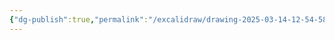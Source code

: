 ```yaml
---
{"dg-publish":true,"permalink":"/excalidraw/drawing-2025-03-14-12-54-58-excalidraw/","tags":["excalidraw"],"created":"2025-03-14T12:54:58.166+05:30","updated":"2025-03-14T13:04:03.082+05:30"}
---
```

<style> .container {font-family: sans-serif; text-align: center;} .button-wrapper button {z-index: 1;height: 40px; width: 100px; margin: 10px;padding: 5px;} .excalidraw .App-menu_top .buttonList { display: flex;} .excalidraw-wrapper { height: 800px; margin: 50px; position: relative;} :root[dir="ltr"] .excalidraw .layer-ui__wrapper .zen-mode-transition.App-menu_bottom--transition-left {transform: none;} </style><script src="https://cdn.jsdelivr.net/npm/react@17/umd/react.production.min.js"></script><script src="https://cdn.jsdelivr.net/npm/react-dom@17/umd/react-dom.production.min.js"></script><script type="text/javascript" src="https://cdn.jsdelivr.net/npm/@excalidraw/excalidraw@0/dist/excalidraw.production.min.js"></script><div id="Drawing_2025-03-14_1254.58.excalidraw.md"></div><script>(function(){const InitialData={"type":"excalidraw","version":2,"source":"https://github.com/zsviczian/obsidian-excalidraw-plugin/releases/tag/2.8.3","elements":[{"id":"mweSckaixw4siOIrUWX1j","type":"freedraw","x":-362.7806091308594,"y":157.21666344833363,"width":32.254791259765625,"height":74.85543823242188,"angle":0,"strokeColor":"#1e1e1e","backgroundColor":"transparent","fillStyle":"solid","strokeWidth":2,"strokeStyle":"solid","roughness":1,"opacity":100,"groupIds":[],"frameId":null,"index":"a0V","roundness":null,"seed":1178848175,"version":23,"versionNonce":275573441,"isDeleted":false,"boundElements":null,"updated":1741937269173,"link":null,"locked":false,"points":[[0,0],[8.520111083984375,1.82574462890625],[10.345855712890625,1.2171630859375],[13.388763427734375,-1.2171630859375],[17.040252685546875,-4.26007080078125],[21.300323486328125,-9.737289428710938],[26.1689453125,-16.431686401367188],[30.42901611328125,-24.343231201171875],[31.03759765625,-26.168975830078125],[32.254791259765625,-28.603286743164062],[31.64617919921875,-23.734634399414062],[29.21185302734375,-10.954452514648438],[26.77752685546875,7.3029632568359375],[25.560394287109375,23.734634399414062],[24.343231201171875,34.08052062988281],[24.343231201171875,42.60063171386719],[24.343231201171875,45.03495788574219],[24.343231201171875,46.25215148925781],[24.343231201171875,46.25215148925781]],"pressures":[],"simulatePressure":true,"lastCommittedPoint":[24.343231201171875,46.25215148925781]},{"id":"LVIiXmQiTsTm3BqRaq4Jy","type":"freedraw","x":-340.26312255859375,"y":160.25957116317738,"width":38.340576171875,"height":99.19865417480469,"angle":0,"strokeColor":"#1e1e1e","backgroundColor":"transparent","fillStyle":"solid","strokeWidth":2,"strokeStyle":"solid","roughness":1,"opacity":100,"groupIds":[],"frameId":null,"index":"a1V","roundness":null,"seed":538813793,"version":27,"versionNonce":691854799,"isDeleted":false,"boundElements":null,"updated":1741937269173,"link":null,"locked":false,"points":[[0,0],[7.302947998046875,-3.6514892578125],[15.214508056640625,-6.69439697265625],[23.734649658203125,-12.780197143554688],[31.64617919921875,-18.257431030273438],[34.080535888671875,-19.474594116210938],[35.90625,-21.300323486328125],[37.73199462890625,-24.343231201171875],[38.340576171875,-27.386138916015625],[38.340576171875,-29.211883544921875],[38.340576171875,-30.429046630859375],[37.73199462890625,-30.429046630859375],[33.471923828125,-23.734634399414062],[29.8204345703125,-12.171615600585938],[24.95184326171875,-3.04290771484375],[23.126068115234375,24.343215942382812],[23.126068115234375,39.55772399902344],[23.126068115234375,55.38084411621094],[23.734649658203125,64.50956726074219],[24.95184326171875,68.76960754394531],[24.95184326171875,68.76960754394531]],"pressures":[],"simulatePressure":true,"lastCommittedPoint":[24.95184326171875,68.76960754394531]},{"id":"8jRuV3xZVFcHaoIS3WXxr","type":"freedraw","x":-290.3595275878906,"y":183.3856240196227,"width":145.45083618164062,"height":102.24154663085938,"angle":0,"strokeColor":"#1e1e1e","backgroundColor":"transparent","fillStyle":"solid","strokeWidth":2,"strokeStyle":"solid","roughness":1,"opacity":100,"groupIds":[],"frameId":null,"index":"a2","roundness":null,"seed":1958948527,"version":115,"versionNonce":760215297,"isDeleted":false,"boundElements":null,"updated":1741937269172,"link":null,"locked":false,"points":[[0,0],[0,1.825775146484375],[0.60858154296875,1.825775146484375],[4.86865234375,0.60858154296875],[10.34588623046875,-3.04290771484375],[12.78021240234375,-4.260040283203125],[15.823089599609375,-6.0858154296875],[15.823089599609375,-7.911529541015625],[17.648895263671875,-10.954452514648438],[17.648895263671875,-12.171600341796875],[17.040252685546875,-13.997344970703125],[17.040252685546875,-14.605926513671875],[14.605987548828125,-15.823089599609375],[12.171630859375,-15.214508056640625],[10.34588623046875,-14.605926513671875],[8.520172119140625,-12.780181884765625],[7.302978515625,-9.128692626953125],[6.69439697265625,-5.47723388671875],[5.477264404296875,0],[5.477264404296875,6.0858154296875],[5.477264404296875,8.5201416015625],[5.477264404296875,10.34588623046875],[11.563079833984375,13.3887939453125],[17.648895263671875,13.3887939453125],[28.603302001953125,12.78021240234375],[34.689117431640625,11.56304931640625],[39.5577392578125,10.34588623046875],[45.035003662109375,6.0858154296875],[46.8607177734375,0],[50.51220703125,-12.171600341796875],[58.423736572265625,-31.037612915039062],[62.075225830078125,-47.46928405761719],[65.11813354492188,-67.55244445800781],[65.11813354492188,-73.02967834472656],[63.29241943359375,-77.8983154296875],[62.683807373046875,-77.8983154296875],[60.858062744140625,-76.68115234375],[59.640899658203125,-76.07257080078125],[59.032318115234375,-72.42109680175781],[56.5980224609375,-59.640899658203125],[54.163726806640625,-47.46928405761719],[54.163726806640625,-29.820449829101562],[54.163726806640625,-19.474563598632812],[54.163726806640625,-11.563034057617188],[56.5980224609375,-4.260040283203125],[58.423736572265625,0],[61.466644287109375,4.26007080078125],[62.075225830078125,4.868682861328125],[63.29241943359375,5.47723388671875],[64.50955200195312,5.47723388671875],[66.3353271484375,4.868682861328125],[71.81253051757812,-0.60858154296875],[80.3326416015625,-10.954452514648438],[83.98416137695312,-14.605926513671875],[85.80990600585938,-17.648834228515625],[86.41848754882812,-21.300323486328125],[87.63565063476562,-24.951797485351562],[87.63565063476562,-34.08050537109375],[88.85275268554688,-41.38348388671875],[88.85275268554688,-43.209228515625],[88.85275268554688,-44.42637634277344],[88.24423217773438,-46.25212097167969],[87.63565063476562,-46.860687255859375],[85.80990600585938,-46.860687255859375],[83.37557983398438,-46.860687255859375],[81.54983520507812,-45.64353942871094],[79.72406005859375,-40.77488708496094],[77.28976440429688,-35.90625],[74.24685668945312,-26.777542114257812],[71.81253051757812,-11.563034057617188],[70.59536743164062,0.60858154296875],[70.59536743164062,14.605926513671875],[71.20394897460938,19.474578857421875],[72.421142578125,21.908905029296875],[74.85543823242188,23.734649658203125],[76.07260131835938,24.343231201171875],[79.72406005859375,24.343231201171875],[83.98416137695312,23.1260986328125],[99.19863891601562,16.431671142578125],[108.93600463867188,10.34588623046875],[114.41317749023438,7.302978515625],[116.84750366210938,6.0858154296875],[118.67324829101562,3.6514892578125],[119.28182983398438,1.825775146484375],[121.10757446289062,-4.260040283203125],[124.15048217773438,-12.171600341796875],[124.15048217773438,-12.780181884765625],[123.54190063476562,-12.780181884765625],[120.49899291992188,-5.47723388671875],[119.28182983398438,3.04290771484375],[119.28182983398438,7.302978515625],[121.71615600585938,10.9544677734375],[124.75906372070312,15.214508056640625],[126.58480834960938,15.214508056640625],[131.45339965820312,15.823089599609375],[134.49630737304688,15.823089599609375],[137.53921508789062,15.823089599609375],[144.23361206054688,10.9544677734375],[145.45083618164062,7.91156005859375],[145.45083618164062,3.04290771484375],[144.84219360351562,0.60858154296875],[141.79928588867188,-6.0858154296875],[140.58212280273438,-7.911529541015625],[139.97354125976562,-8.520111083984375],[139.36502075195312,-8.520111083984375],[130.23629760742188,-10.954452514648438],[121.71615600585938,-10.954452514648438],[113.80459594726562,-10.954452514648438],[111.97891235351562,-10.954452514648438],[111.97891235351562,-10.954452514648438]],"pressures":[],"simulatePressure":true,"lastCommittedPoint":[111.97891235351562,-10.954452514648438]},{"id":"ZYCDUhgY2r6WlZchThS2T","type":"freedraw","x":-56.05596923828125,"y":126.17905053329457,"width":54.1636962890625,"height":90.67851257324219,"angle":0,"strokeColor":"#1e1e1e","backgroundColor":"transparent","fillStyle":"solid","strokeWidth":2,"strokeStyle":"solid","roughness":1,"opacity":100,"groupIds":[],"frameId":null,"index":"a3","roundness":null,"seed":1561561039,"version":67,"versionNonce":152024463,"isDeleted":false,"boundElements":null,"updated":1741937269172,"link":null,"locked":false,"points":[[0,0],[0,1.2171783447265625],[-2.434326171875,1.2171783447265625],[-3.6514892578125,1.2171783447265625],[-3.6514892578125,0.60858154296875],[-4.26007080078125,0.60858154296875],[-4.26007080078125,0],[-5.47723388671875,-1.8257293701171875],[-6.0858154296875,-3.6514892578125],[-6.0858154296875,-4.868621826171875],[-5.47723388671875,-8.520126342773438],[-3.04290771484375,-9.737289428710938],[-1.82574462890625,-10.345870971679688],[3.6514892578125,-11.563034057617188],[6.0858154296875,-11.563034057617188],[8.5201416015625,-11.563034057617188],[9.12872314453125,-9.737289428710938],[13.3887939453125,-3.04290771484375],[15.8231201171875,1.2171783447265625],[18.86602783203125,6.0858001708984375],[20.69171142578125,14.605926513671875],[20.69171142578125,21.908905029296875],[20.69171142578125,26.777542114257812],[21.90887451171875,29.211868286132812],[21.90887451171875,31.037612915039062],[22.5174560546875,32.86335754394531],[24.9517822265625,33.47193908691406],[32.86334228515625,33.47193908691406],[42.60064697265625,29.211868286132812],[46.8607177734375,24.343231201171875],[46.8607177734375,20.691741943359375],[48.077880859375,10.34588623046875],[48.077880859375,5.4772186279296875],[48.077880859375,0.60858154296875],[48.077880859375,-1.8257293701171875],[48.077880859375,-3.04290771484375],[47.46929931640625,-3.04290771484375],[46.8607177734375,3.6514739990234375],[45.6435546875,9.737289428710938],[45.6435546875,17.040252685546875],[45.6435546875,21.908905029296875],[45.6435546875,27.994705200195312],[46.25213623046875,35.90625],[46.25213623046875,41.9920654296875],[46.25213623046875,48.077880859375],[46.25213623046875,54.163665771484375],[47.46929931640625,59.0323486328125],[47.46929931640625,69.98678588867188],[46.8607177734375,73.0296630859375],[45.6435546875,75.4639892578125],[44.4263916015625,76.68115234375],[39.5577392578125,77.8983154296875],[36.51483154296875,79.115478515625],[35.90625,79.115478515625],[32.2547607421875,79.115478515625],[27.99468994140625,74.85540771484375],[25.56036376953125,71.8125],[21.90887451171875,68.16104125976562],[20.08319091796875,65.72671508789062],[18.86602783203125,62.07525634765625],[20.08319091796875,60.249481201171875],[20.08319091796875,60.249481201171875]],"pressures":[],"simulatePressure":true,"lastCommittedPoint":[20.08319091796875,60.249481201171875]},{"id":"rbnN5xaAZSb1Jm3crzYK7","type":"freedraw","x":10.279296875,"y":109.13878258895863,"width":31.03765869140625,"height":76.68116760253906,"angle":0,"strokeColor":"#1e1e1e","backgroundColor":"transparent","fillStyle":"solid","strokeWidth":2,"strokeStyle":"solid","roughness":1,"opacity":100,"groupIds":[],"frameId":null,"index":"a4V","roundness":null,"seed":705247727,"version":51,"versionNonce":70250113,"isDeleted":false,"boundElements":null,"updated":1741937269173,"link":null,"locked":false,"points":[[0,0],[3.6514892578125,48.077880859375],[4.86865234375,52.33793640136719],[4.86865234375,52.94651794433594],[4.86865234375,56.59800720214844],[4.86865234375,60.85809326171875],[4.86865234375,62.683807373046875],[4.26007080078125,64.50956726074219],[3.6514892578125,65.11814880371094],[2.434326171875,66.94389343261719],[1.82574462890625,69.37818908691406],[1.82574462890625,69.98680114746094],[1.2171630859375,70.59535217285156],[1.2171630859375,72.42109680175781],[1.2171630859375,76.07261657714844],[1.2171630859375,76.68116760253906],[0,76.68116760253906],[0,74.85542297363281],[0,73.63825988769531],[0,70.59535217285156],[1.82574462890625,62.683807373046875],[2.434326171875,60.24949645996094],[5.47723388671875,55.38084411621094],[7.302978515625,50.51220703125],[13.3887939453125,41.9920654296875],[13.99737548828125,41.38349914550781],[16.43170166015625,41.38349914550781],[19.474609375,41.38349914550781],[21.908935546875,41.38349914550781],[22.51751708984375,41.38349914550781],[25.5604248046875,43.81781005859375],[26.16900634765625,47.46929931640625],[26.16900634765625,48.077880859375],[27.38616943359375,50.51220703125],[29.2119140625,55.38084411621094],[29.2119140625,59.64091491699219],[29.2119140625,60.85809326171875],[29.2119140625,67.55244445800781],[29.2119140625,72.42109680175781],[29.2119140625,74.24684143066406],[29.2119140625,74.85542297363281],[29.2119140625,75.46400451660156],[29.82049560546875,75.46400451660156],[31.03765869140625,72.42109680175781],[31.03765869140625,72.42109680175781]],"pressures":[],"simulatePressure":true,"lastCommittedPoint":[31.03765869140625,72.42109680175781]},{"id":"zAG10V-DO_wBgEKPJG9uY","type":"freedraw","x":62.0086669921875,"y":153.56517419052113,"width":1.82574462890625,"height":42.60066223144531,"angle":0,"strokeColor":"#1e1e1e","backgroundColor":"transparent","fillStyle":"solid","strokeWidth":2,"strokeStyle":"solid","roughness":1,"opacity":100,"groupIds":[],"frameId":null,"index":"a5V","roundness":null,"seed":17427841,"version":17,"versionNonce":166524431,"isDeleted":false,"boundElements":null,"updated":1741937269173,"link":null,"locked":false,"points":[[0,0],[0,21.908920288085938],[0,29.820449829101562],[0,33.47193908691406],[0,35.29768371582031],[0,37.73200988769531],[1.21722412109375,40.16633605957031],[1.82574462890625,41.99208068847656],[1.82574462890625,42.60066223144531],[1.82574462890625,40.77491760253906],[1.82574462890625,40.77491760253906]],"pressures":[],"simulatePressure":true,"lastCommittedPoint":[1.82574462890625,40.77491760253906]},{"id":"NqIwLQY4UqaqhC-eL_28f","type":"freedraw","x":62.0086669921875,"y":130.43913659286488,"width":0.0001,"height":0.0001,"angle":0,"strokeColor":"#1e1e1e","backgroundColor":"transparent","fillStyle":"solid","strokeWidth":2,"strokeStyle":"solid","roughness":1,"opacity":100,"groupIds":[],"frameId":null,"index":"a6","roundness":null,"seed":754105839,"version":3,"versionNonce":1850631265,"isDeleted":false,"boundElements":null,"updated":1741937166637,"link":null,"locked":false,"points":[[0,0],[0.0001,0.0001]],"pressures":[],"simulatePressure":true,"lastCommittedPoint":[0.0001,0.0001]},{"id":"Dj7_Jg6tzVfI-ZvM-WhD3","type":"freedraw","x":111.912353515625,"y":141.3935585899352,"width":38.94915771484375,"height":37.1234130859375,"angle":0,"strokeColor":"#1e1e1e","backgroundColor":"transparent","fillStyle":"solid","strokeWidth":2,"strokeStyle":"solid","roughness":1,"opacity":100,"groupIds":[],"frameId":null,"index":"a7","roundness":null,"seed":230010959,"version":42,"versionNonce":1819401423,"isDeleted":false,"boundElements":null,"updated":1741937268591,"link":null,"locked":false,"points":[[0,0],[-15.2144775390625,-1.2171630859375],[-20.083251953125,-0.60858154296875],[-21.30029296875,-0.60858154296875],[-27.3861083984375,0],[-28.60333251953125,0],[-29.82049560546875,0],[-29.82049560546875,-0.60858154296875],[-31.646240234375,0.60858154296875],[-32.25482177734375,1.82574462890625],[-31.646240234375,6.69439697265625],[-30.42901611328125,9.737289428710938],[-29.2119140625,10.345901489257812],[-27.3861083984375,13.997360229492188],[-26.16900634765625,15.823104858398438],[-21.30029296875,18.257431030273438],[-16.4317626953125,20.083160400390625],[-12.7802734375,21.300323486328125],[-6.6944580078125,22.517501831054688],[-4.2601318359375,22.517501831054688],[-0.608642578125,22.517501831054688],[1.21710205078125,22.517501831054688],[3.04290771484375,23.126068115234375],[3.65142822265625,23.734649658203125],[5.4771728515625,26.777557373046875],[6.6943359375,29.820465087890625],[6.6943359375,31.646209716796875],[6.6943359375,33.471954345703125],[6.6943359375,34.080535888671875],[6.0858154296875,34.080535888671875],[4.86859130859375,35.29766845703125],[3.04290771484375,35.29766845703125],[-0.608642578125,35.29766845703125],[-4.86871337890625,35.29766845703125],[-6.0858154296875,35.90625],[-9.12872314453125,35.90625],[-9.73736572265625,35.90625],[-7.91162109375,34.689117431640625],[-7.91162109375,34.689117431640625]],"pressures":[],"simulatePressure":true,"lastCommittedPoint":[-7.91162109375,34.689117431640625]},{"id":"vbMzqb9MsMoq2rcZXdZUj","type":"freedraw","x":182.50762939453125,"y":140.78497704696645,"width":1.2171630859375,"height":37.73199462890625,"angle":0,"strokeColor":"#1e1e1e","backgroundColor":"transparent","fillStyle":"solid","strokeWidth":2,"strokeStyle":"solid","roughness":1,"opacity":100,"groupIds":[],"frameId":null,"index":"a8","roundness":null,"seed":636922241,"version":17,"versionNonce":1429091599,"isDeleted":false,"boundElements":null,"updated":1741937268900,"link":null,"locked":false,"points":[[0,0],[0,7.9115753173828125],[0,17.040283203125],[0,20.08319091796875],[-1.2171630859375,26.777557373046875],[-1.2171630859375,27.386138916015625],[-1.2171630859375,30.429046630859375],[-1.2171630859375,31.037612915039062],[-1.2171630859375,33.471954345703125],[-1.2171630859375,34.080535888671875],[-1.2171630859375,35.297698974609375],[-1.2171630859375,36.51483154296875],[0,37.73199462890625],[0,37.73199462890625]],"pressures":[],"simulatePressure":true,"lastCommittedPoint":[0,37.73199462890625]},{"id":"lGJ2HW025CwNjcuB6YEon","type":"freedraw","x":189.81060791015625,"y":112.18170556259145,"width":0.0001,"height":0.0001,"angle":0,"strokeColor":"#1e1e1e","backgroundColor":"transparent","fillStyle":"solid","strokeWidth":2,"strokeStyle":"solid","roughness":1,"opacity":100,"groupIds":[],"frameId":null,"index":"a9","roundness":null,"seed":1481089121,"version":3,"versionNonce":1951249487,"isDeleted":false,"boundElements":null,"updated":1741937169266,"link":null,"locked":false,"points":[[0,0],[0.0001,0.0001]],"pressures":[],"simulatePressure":true,"lastCommittedPoint":[0.0001,0.0001]},{"id":"jaPgzYcv0-9mkXGm2ek9z","type":"freedraw","x":237.2799072265625,"y":138.3506661338805,"width":55.380859375,"height":54.16365051269531,"angle":0,"strokeColor":"#1e1e1e","backgroundColor":"transparent","fillStyle":"solid","strokeWidth":2,"strokeStyle":"solid","roughness":1,"opacity":100,"groupIds":[],"frameId":null,"index":"aA","roundness":null,"seed":90673153,"version":43,"versionNonce":63350625,"isDeleted":false,"boundElements":null,"updated":1741937268900,"link":null,"locked":false,"points":[[0,0],[-15.21453857421875,-7.911529541015625],[-15.822998046875,-7.911529541015625],[-17.64886474609375,-7.911529541015625],[-28.603271484375,-7.302978515625],[-35.29766845703125,-4.26007080078125],[-44.4263916015625,-1.2171630859375],[-46.2520751953125,-1.2171630859375],[-46.8607177734375,-0.60858154296875],[-48.68646240234375,1.2171783447265625],[-48.68646240234375,3.0428924560546875],[-48.68646240234375,3.6514739990234375],[-48.68646240234375,6.0858001708984375],[-46.8607177734375,9.128707885742188],[-43.81781005859375,11.563034057617188],[-41.38348388671875,15.214508056640625],[-36.51483154296875,17.040252685546875],[-32.86334228515625,17.648834228515625],[-21.30035400390625,17.648834228515625],[-16.43170166015625,18.865997314453125],[-7.302978515625,21.300323486328125],[-3.65142822265625,21.300323486328125],[-0.6085205078125,21.908905029296875],[0,23.734634399414062],[1.82574462890625,26.168960571289062],[4.86865234375,29.211868286132812],[5.477294921875,31.646209716796875],[6.69439697265625,35.90626525878906],[6.69439697265625,39.55772399902344],[6.69439697265625,40.77491760253906],[6.69439697265625,42.60063171386719],[6.0858154296875,44.42637634277344],[4.86865234375,45.03495788574219],[1.2171630859375,46.25212097167969],[-8.5201416015625,46.25212097167969],[-13.3887939453125,46.25212097167969],[-15.822998046875,45.03495788574219],[-16.43170166015625,45.03495788574219],[-15.822998046875,45.03495788574219],[-15.822998046875,45.03495788574219]],"pressures":[],"simulatePressure":true,"lastCommittedPoint":[-15.822998046875,45.03495788574219]},{"id":"Hc8RM2TdZf3PqhPbNNDng","type":"freedraw","x":-252.62753295898438,"y":328.2278176231383,"width":47.469329833984375,"height":55.380828857421875,"angle":0,"strokeColor":"#1e1e1e","backgroundColor":"transparent","fillStyle":"solid","strokeWidth":2,"strokeStyle":"solid","roughness":1,"opacity":100,"groupIds":[],"frameId":null,"index":"aI","roundness":null,"seed":1044355137,"version":37,"versionNonce":834821025,"isDeleted":false,"boundElements":null,"updated":1741937268591,"link":null,"locked":false,"points":[[0,0],[1.82574462890625,1.82574462890625],[2.434326171875,1.82574462890625],[4.260101318359375,1.82574462890625],[6.69439697265625,1.82574462890625],[11.56304931640625,0],[15.21453857421875,-3.04290771484375],[18.2574462890625,-6.0858154296875],[18.86602783203125,-8.52008056640625],[20.083160400390625,-10.954437255859375],[20.691741943359375,-12.780181884765625],[21.300323486328125,-15.214508056640625],[21.300323486328125,-17.040252685546875],[20.691741943359375,-18.865997314453125],[19.474639892578125,-18.865997314453125],[18.2574462890625,-18.865997314453125],[16.431732177734375,-18.257415771484375],[15.21453857421875,-17.6488037109375],[8.5201416015625,-14.60589599609375],[3.04290771484375,-11.56298828125],[1.21722412109375,-9.737274169921875],[0.60858154296875,-6.694366455078125],[0.60858154296875,-6.0858154296875],[0.60858154296875,-2.43426513671875],[0.60858154296875,2.434326171875],[0.60858154296875,17.040252685546875],[1.21722412109375,23.126068115234375],[11.56304931640625,32.254791259765625],[14.60595703125,34.689117431640625],[18.2574462890625,35.29766845703125],[26.168975830078125,36.51483154296875],[46.252166748046875,36.51483154296875],[47.469329833984375,36.51483154296875],[47.469329833984375,36.51483154296875]],"pressures":[],"simulatePressure":true,"lastCommittedPoint":[47.469329833984375,36.51483154296875]},{"id":"_4LDAFqNP7SCDgN2dINYN","type":"freedraw","x":-168.64337158203125,"y":309.3618203086852,"width":40.77490234375,"height":54.772247314453125,"angle":0,"strokeColor":"#1e1e1e","backgroundColor":"transparent","fillStyle":"solid","strokeWidth":2,"strokeStyle":"solid","roughness":1,"opacity":100,"groupIds":[],"frameId":null,"index":"aJ","roundness":null,"seed":555463137,"version":42,"versionNonce":1765294913,"isDeleted":false,"boundElements":null,"updated":1741937193341,"link":null,"locked":false,"points":[[0,0],[-3.6514892578125,0],[-6.69439697265625,0],[-9.73724365234375,0],[-15.82305908203125,0],[-20.08319091796875,0],[-21.90887451171875,0],[-24.34326171875,1.217193603515625],[-26.777587890625,3.6514892578125],[-29.82049560546875,5.47723388671875],[-31.646240234375,7.91156005859375],[-33.471923828125,11.56304931640625],[-34.08050537109375,13.388824462890625],[-34.08050537109375,15.823089599609375],[-34.08050537109375,17.040252685546875],[-34.08050537109375,18.865997314453125],[-34.08050537109375,20.083160400390625],[-29.2119140625,21.300323486328125],[-22.51751708984375,23.126068115234375],[-13.99737548828125,24.343231201171875],[-6.69439697265625,25.5604248046875],[-4.26007080078125,24.343231201171875],[-0.60858154296875,24.343231201171875],[1.2171630859375,27.994720458984375],[3.04290771484375,31.646240234375],[4.86865234375,35.29766845703125],[6.0858154296875,35.90625],[6.0858154296875,37.1234130859375],[6.69439697265625,40.16632080078125],[6.69439697265625,41.38348388671875],[5.47723388671875,43.817840576171875],[3.6514892578125,45.03497314453125],[-5.47723388671875,50.51220703125],[-17.040283203125,53.55511474609375],[-21.90887451171875,54.772247314453125],[-30.4290771484375,54.772247314453125],[-30.4290771484375,53.55511474609375],[-31.03759765625,52.33795166015625],[-31.03759765625,51.12078857421875],[-31.03759765625,50.51220703125],[-31.03759765625,50.51220703125]],"pressures":[],"simulatePressure":true,"lastCommittedPoint":[-31.03759765625,50.51220703125]},{"id":"tPwXoMRXaOmQ4gxF3DZCx","type":"freedraw","x":-112.65399169921875,"y":306.31891259384145,"width":51.12078857421875,"height":60.249481201171875,"angle":0,"strokeColor":"#1e1e1e","backgroundColor":"transparent","fillStyle":"solid","strokeWidth":2,"strokeStyle":"solid","roughness":1,"opacity":100,"groupIds":[],"frameId":null,"index":"aK","roundness":null,"seed":1710803823,"version":31,"versionNonce":2127909153,"isDeleted":false,"boundElements":null,"updated":1741937194359,"link":null,"locked":false,"points":[[0,0],[-1.2171630859375,0],[-3.6514892578125,0],[-8.52008056640625,0],[-10.95440673828125,0],[-12.7801513671875,0],[-13.997314453125,0.60858154296875],[-15.82305908203125,1.217193603515625],[-18.865966796875,3.04290771484375],[-20.69171142578125,6.0858154296875],[-23.734619140625,10.9544677734375],[-26.77752685546875,16.431732177734375],[-30.42901611328125,24.343231201171875],[-30.42901611328125,31.646240234375],[-30.42901611328125,38.340576171875],[-30.42901611328125,40.77496337890625],[-30.42901611328125,43.817840576171875],[-26.77752685546875,49.903656005859375],[-18.865966796875,54.1636962890625],[-13.38873291015625,57.206573486328125],[-11.56298828125,59.032379150390625],[-9.128662109375,60.249481201171875],[-4.26007080078125,60.249481201171875],[1.82574462890625,60.249481201171875],[11.56304931640625,58.423736572265625],[15.21453857421875,56.5980224609375],[17.040283203125,55.989471435546875],[18.86602783203125,52.946563720703125],[20.6917724609375,52.33795166015625],[20.6917724609375,52.33795166015625]],"pressures":[],"simulatePressure":true,"lastCommittedPoint":[20.6917724609375,52.33795166015625]},{"id":"8fp_S0hXn_qaqBFZmg9fB","type":"freedraw","x":-17.1068115234375,"y":305.7103310508727,"width":171.01116943359375,"height":136.32205200195312,"angle":0,"strokeColor":"#1e1e1e","backgroundColor":"transparent","fillStyle":"solid","strokeWidth":2,"strokeStyle":"solid","roughness":1,"opacity":100,"groupIds":[],"frameId":null,"index":"aO","roundness":null,"seed":998364463,"version":279,"versionNonce":2128788271,"isDeleted":false,"boundElements":null,"updated":1741937268900,"link":null,"locked":false,"points":[[0,0],[-0.60858154296875,-1.2171630859375],[-1.2171630859375,-1.2171630859375],[-3.04290771484375,-1.82574462890625],[-8.5201416015625,-3.6514892578125],[-9.12872314453125,-3.6514892578125],[-10.9544677734375,-3.6514892578125],[-12.78021240234375,-3.6514892578125],[-13.99737548828125,-3.6514892578125],[-15.21453857421875,-3.6514892578125],[-16.43170166015625,-3.6514892578125],[-17.64886474609375,-3.6514892578125],[-18.2574462890625,-3.6514892578125],[-19.47454833984375,-3.6514892578125],[-20.69171142578125,-3.6514892578125],[-22.5174560546875,-3.6514892578125],[-24.34320068359375,-2.434326171875],[-27.99468994140625,-1.82574462890625],[-30.42901611328125,0],[-32.2547607421875,0],[-34.6890869140625,0.60858154296875],[-36.51483154296875,1.825775146484375],[-37.1234130859375,2.434326171875],[-38.94915771484375,3.04290771484375],[-39.5577392578125,3.04290771484375],[-41.38348388671875,4.26007080078125],[-43.81781005859375,4.868682861328125],[-44.4263916015625,5.47723388671875],[-45.03497314453125,5.47723388671875],[-46.25213623046875,7.302978515625],[-46.8607177734375,8.5201416015625],[-46.8607177734375,9.12872314453125],[-50.51220703125,12.78021240234375],[-51.12078857421875,14.60595703125],[-52.33795166015625,15.8231201171875],[-52.33795166015625,17.040313720703125],[-54.1636962890625,17.648834228515625],[-54.1636962890625,18.257415771484375],[-54.77227783203125,19.474578857421875],[-54.77227783203125,20.083221435546875],[-54.77227783203125,21.300323486328125],[-55.380859375,21.908905029296875],[-55.380859375,23.734649658203125],[-55.380859375,24.343231201171875],[-56.5980224609375,26.16900634765625],[-56.5980224609375,26.777557373046875],[-56.5980224609375,27.386138916015625],[-56.5980224609375,28.603302001953125],[-56.5980224609375,29.820465087890625],[-56.5980224609375,31.037628173828125],[-56.5980224609375,31.646209716796875],[-56.5980224609375,32.25482177734375],[-56.5980224609375,35.2977294921875],[-56.5980224609375,35.906280517578125],[-56.5980224609375,36.514862060546875],[-56.5980224609375,37.73199462890625],[-56.5980224609375,38.94915771484375],[-56.5980224609375,40.16632080078125],[-56.5980224609375,41.383544921875],[-55.98944091796875,42.60064697265625],[-55.98944091796875,43.209228515625],[-55.98944091796875,45.03497314453125],[-55.98944091796875,46.8607177734375],[-55.98944091796875,47.469329833984375],[-55.380859375,49.2950439453125],[-54.77227783203125,49.90362548828125],[-54.77227783203125,50.512237548828125],[-53.55511474609375,51.7293701171875],[-52.946533203125,52.33795166015625],[-52.33795166015625,52.946533203125],[-50.51220703125,54.1636962890625],[-47.46929931640625,54.77227783203125],[-46.8607177734375,55.98944091796875],[-43.209228515625,57.815155029296875],[-40.77490234375,58.423736572265625],[-37.1234130859375,59.032318115234375],[-35.90625,59.032318115234375],[-35.29766845703125,59.032318115234375],[-33.471923828125,57.815155029296875],[-31.03759765625,55.98944091796875],[-27.3861083984375,53.555145263671875],[-26.1689453125,50.512237548828125],[-24.34320068359375,48.68646240234375],[-23.12603759765625,47.469329833984375],[-20.69171142578125,44.426422119140625],[-19.47454833984375,41.9920654296875],[-18.2574462890625,39.5577392578125],[-15.8231201171875,35.2977294921875],[-13.99737548828125,34.080535888671875],[-13.99737548828125,32.863372802734375],[-13.99737548828125,32.25482177734375],[-13.99737548828125,31.646209716796875],[-13.3887939453125,29.820465087890625],[-12.171630859375,28.603302001953125],[-12.171630859375,27.994720458984375],[-12.171630859375,27.386138916015625],[-10.9544677734375,25.560394287109375],[-10.9544677734375,24.951812744140625],[-9.7373046875,21.908905029296875],[-9.7373046875,21.300323486328125],[-9.12872314453125,19.474578857421875],[-7.91156005859375,18.257415771484375],[-7.302978515625,14.60595703125],[-7.302978515625,12.171630859375],[-6.0858154296875,10.34588623046875],[-6.0858154296875,7.302978515625],[-6.0858154296875,3.04290771484375],[-5.47723388671875,-1.2171630859375],[-4.26007080078125,-1.2171630859375],[-4.26007080078125,2.434326171875],[-4.86865234375,16.431671142578125],[-4.86865234375,17.648834228515625],[-4.86865234375,19.474578857421875],[-4.86865234375,20.083221435546875],[-4.86865234375,21.300323486328125],[-4.86865234375,21.908905029296875],[-4.86865234375,23.734649658203125],[-4.86865234375,24.343231201171875],[-4.86865234375,25.560394287109375],[-4.86865234375,26.16900634765625],[-4.86865234375,27.994720458984375],[-4.86865234375,28.603302001953125],[-4.86865234375,30.429046630859375],[-4.86865234375,31.646209716796875],[-4.86865234375,32.863372802734375],[-4.86865234375,33.471954345703125],[-4.86865234375,34.080535888671875],[-4.86865234375,35.2977294921875],[-4.86865234375,35.906280517578125],[-4.86865234375,37.1234130859375],[-4.86865234375,38.34063720703125],[-4.86865234375,40.16632080078125],[-4.86865234375,41.9920654296875],[-3.6514892578125,43.209228515625],[-1.82574462890625,44.426422119140625],[-1.82574462890625,45.03497314453125],[-1.2171630859375,46.8607177734375],[-0.60858154296875,48.68646240234375],[1.2171630859375,49.2950439453125],[1.82574462890625,49.90362548828125],[3.04290771484375,51.12078857421875],[6.69439697265625,51.12078857421875],[10.34588623046875,51.12078857421875],[19.474609375,51.12078857421875],[23.12603759765625,51.12078857421875],[27.99468994140625,49.90362548828125],[32.2547607421875,48.68646240234375],[35.29766845703125,45.6435546875],[37.1234130859375,42.60064697265625],[41.38348388671875,39.5577392578125],[44.4263916015625,34.689117431640625],[48.68646240234375,27.994720458984375],[50.51220703125,23.1260986328125],[52.33795166015625,19.474578857421875],[53.55511474609375,14.60595703125],[55.380859375,7.302978515625],[55.380859375,-0.60858154296875],[57.815185546875,-6.694366455078125],[58.42376708984375,-14.605926513671875],[59.64093017578125,-26.1689453125],[60.85809326171875,-34.08050537109375],[60.85809326171875,-43.81781005859375],[62.07525634765625,-51.120758056640625],[62.07525634765625,-57.815155029296875],[62.07525634765625,-61.466644287109375],[62.07525634765625,-67.55242919921875],[62.07525634765625,-71.20391845703125],[61.4666748046875,-76.07257080078125],[61.4666748046875,-77.28973388671875],[60.85809326171875,-77.28973388671875],[58.42376708984375,-76.68115234375],[56.5980224609375,-76.07257080078125],[52.946533203125,-74.85540771484375],[51.12078857421875,-73.0296630859375],[49.90362548828125,-72.42108154296875],[49.90362548828125,-71.8125],[49.90362548828125,-69.98675537109375],[48.077880859375,-66.33529663085938],[46.25213623046875,-59.640899658203125],[46.25213623046875,-55.989410400390625],[45.03497314453125,-49.903594970703125],[43.209228515625,-40.77490234375],[43.209228515625,-36.51483154296875],[41.9920654296875,-31.64617919921875],[41.9920654296875,-27.99468994140625],[41.9920654296875,-24.343231201171875],[41.9920654296875,-19.474578857421875],[40.77490234375,-15.823089599609375],[40.16632080078125,-11.563018798828125],[38.94915771484375,-4.868621826171875],[38.94915771484375,-1.2171630859375],[38.94915771484375,3.6514892578125],[39.5577392578125,9.12872314453125],[39.5577392578125,11.56304931640625],[39.5577392578125,16.431671142578125],[39.5577392578125,18.257415771484375],[40.16632080078125,21.908905029296875],[41.38348388671875,24.343231201171875],[41.9920654296875,26.16900634765625],[43.81781005859375,27.994720458984375],[44.4263916015625,29.2119140625],[46.25213623046875,31.037628173828125],[48.68646240234375,32.863372802734375],[50.51220703125,34.080535888671875],[55.380859375,34.689117431640625],[55.98944091796875,35.2977294921875],[57.815185546875,36.514862060546875],[60.24951171875,36.514862060546875],[63.29241943359375,38.34063720703125],[64.509521484375,38.34063720703125],[65.7266845703125,38.94915771484375],[68.1610107421875,39.5577392578125],[71.8125,40.77490234375],[72.42108154296875,40.77490234375],[75.4639892578125,40.77490234375],[79.115478515625,37.73199462890625],[80.94122314453125,36.514862060546875],[84.59271240234375,34.080535888671875],[86.41851806640625,31.037628173828125],[88.852783203125,26.777557373046875],[91.287109375,23.734649658203125],[93.11285400390625,21.300323486328125],[94.9385986328125,18.257415771484375],[96.76434326171875,14.60595703125],[96.76434326171875,12.78021240234375],[98.59014892578125,9.12872314453125],[99.19866943359375,5.47723388671875],[99.19866943359375,3.04290771484375],[99.19866943359375,0],[100.41583251953125,-4.26007080078125],[100.41583251953125,-7.911529541015625],[100.41583251953125,-10.954437255859375],[100.41583251953125,-13.388763427734375],[100.41583251953125,-17.040252685546875],[100.41583251953125,-18.865997314453125],[100.41583251953125,-19.474578857421875],[99.8072509765625,-19.474578857421875],[97.98150634765625,-18.257415771484375],[97.3729248046875,-15.823089599609375],[96.15576171875,-10.954437255859375],[94.9385986328125,-6.085784912109375],[94.33001708984375,-0.60858154296875],[94.33001708984375,3.04290771484375],[93.11285400390625,5.47723388671875],[92.50433349609375,10.954498291015625],[92.50433349609375,13.3887939453125],[91.287109375,17.648834228515625],[90.0699462890625,21.300323486328125],[90.0699462890625,24.951812744140625],[90.0699462890625,27.386138916015625],[90.0699462890625,32.25482177734375],[90.0699462890625,36.514862060546875],[90.0699462890625,39.5577392578125],[90.0699462890625,40.77490234375],[90.0699462890625,41.383544921875],[91.287109375,41.383544921875],[93.11285400390625,42.60064697265625],[94.9385986328125,42.60064697265625],[95.5472412109375,42.60064697265625],[96.76434326171875,42.60064697265625],[97.3729248046875,42.60064697265625],[99.8072509765625,41.9920654296875],[101.633056640625,41.383544921875],[103.458740234375,40.16632080078125],[104.67596435546875,39.5577392578125],[105.28448486328125,39.5577392578125],[105.89306640625,39.5577392578125],[107.7188720703125,38.34063720703125],[109.54449462890625,37.73199462890625],[110.153076171875,37.73199462890625],[110.76177978515625,37.1234130859375],[111.97882080078125,37.1234130859375],[114.41314697265625,37.1234130859375],[114.41314697265625,35.2977294921875],[114.41314697265625,32.863372802734375],[114.41314697265625,32.863372802734375]],"pressures":[],"simulatePressure":true,"lastCommittedPoint":[114.41314697265625,32.863372802734375]},{"id":"Cy6DkRHp_xMGfiepV5ikL","type":"freedraw","x":90.00335693359375,"y":256.4153176231383,"width":0.0001,"height":0.0001,"angle":0,"strokeColor":"#1e1e1e","backgroundColor":"transparent","fillStyle":"solid","strokeWidth":2,"strokeStyle":"solid","roughness":1,"opacity":100,"groupIds":[],"frameId":null,"index":"aP","roundness":null,"seed":1323857583,"version":3,"versionNonce":1416966049,"isDeleted":false,"boundElements":null,"updated":1741937219950,"link":null,"locked":false,"points":[[0,0],[0.0001,0.0001]],"pressures":[],"simulatePressure":true,"lastCommittedPoint":[0.0001,0.0001]},{"id":"YGNPus6ysgwoJQHTUyzhK","type":"freedraw","x":153.90435791015625,"y":296.58163842391957,"width":116.23883056640625,"height":107.11019897460938,"angle":0,"strokeColor":"#1e1e1e","backgroundColor":"transparent","fillStyle":"solid","strokeWidth":2,"strokeStyle":"solid","roughness":1,"opacity":100,"groupIds":[],"frameId":null,"index":"aQ","roundness":null,"seed":894771471,"version":123,"versionNonce":1614432193,"isDeleted":false,"boundElements":null,"updated":1741937223230,"link":null,"locked":false,"points":[[0,0],[-7.91156005859375,0.60858154296875],[-9.7373046875,0.60858154296875],[-13.3887939453125,1.2171630859375],[-13.99737548828125,1.2171630859375],[-15.21453857421875,1.2171630859375],[-16.43170166015625,2.434326171875],[-17.64874267578125,3.04290771484375],[-18.86602783203125,3.04290771484375],[-21.908935546875,3.6514892578125],[-23.1260986328125,4.868621826171875],[-23.1260986328125,5.477203369140625],[-24.9517822265625,6.694366455078125],[-27.99468994140625,9.128692626953125],[-29.21185302734375,10.9544677734375],[-31.03759765625,12.171600341796875],[-31.64617919921875,13.99737548828125],[-33.471923828125,17.040283203125],[-36.51483154296875,21.908905029296875],[-37.73199462890625,26.16900634765625],[-38.9490966796875,29.8204345703125],[-38.9490966796875,32.254791259765625],[-38.9490966796875,34.6890869140625],[-38.9490966796875,37.73199462890625],[-38.9490966796875,41.383514404296875],[-38.340576171875,46.860687255859375],[-37.73199462890625,48.077850341796875],[-36.51483154296875,49.295013427734375],[-31.64617919921875,51.120758056640625],[-27.99468994140625,52.946502685546875],[-24.34320068359375,52.946502685546875],[-18.2574462890625,52.946502685546875],[-11.56298828125,52.337921142578125],[-7.91156005859375,50.512237548828125],[-1.82574462890625,48.686431884765625],[1.2171630859375,43.81781005859375],[3.65155029296875,34.08050537109375],[6.0858154296875,25.56036376953125],[9.12872314453125,17.040283203125],[10.34588623046875,10.9544677734375],[11.56304931640625,4.26007080078125],[12.7802734375,-6.0858154296875],[14.60595703125,-12.78021240234375],[15.82318115234375,-17.648834228515625],[16.43170166015625,-19.474578857421875],[16.43170166015625,-21.300323486328125],[16.43170166015625,-26.777557373046875],[16.43170166015625,-31.646209716796875],[16.43170166015625,-37.73199462890625],[16.43170166015625,-42.60064697265625],[16.43170166015625,-43.209228515625],[16.43170166015625,-45.6435546875],[16.43170166015625,-47.46929931640625],[15.82318115234375,-48.077880859375],[13.99737548828125,-48.077880859375],[12.7802734375,-48.077880859375],[12.171630859375,-44.4263916015625],[9.73736572265625,-34.080535888671875],[8.5201416015625,-27.386138916015625],[7.91156005859375,-22.517486572265625],[6.6944580078125,-17.648834228515625],[6.0858154296875,-12.171630859375],[4.86865234375,-4.86865234375],[4.86865234375,1.2171630859375],[3.65155029296875,8.520111083984375],[3.65155029296875,13.99737548828125],[3.65155029296875,20.08319091796875],[3.65155029296875,25.56036376953125],[4.26007080078125,30.42901611328125],[4.86865234375,34.6890869140625],[6.0858154296875,38.94915771484375],[7.91156005859375,45.6435546875],[9.12872314453125,48.077850341796875],[9.73736572265625,51.120758056640625],[11.56304931640625,54.772247314453125],[12.7802734375,55.380828857421875],[13.3887939453125,55.989410400390625],[16.43170166015625,57.815155029296875],[18.8660888671875,57.815155029296875],[20.0831298828125,57.815155029296875],[23.12603759765625,59.032318115234375],[25.56036376953125,58.423736572265625],[29.8204345703125,57.206573486328125],[36.51483154296875,51.729339599609375],[38.340576171875,49.903594970703125],[40.1663818359375,42.60064697265625],[41.38348388671875,33.471923828125],[42.60064697265625,27.99468994140625],[42.60064697265625,24.343231201171875],[42.60064697265625,13.99737548828125],[42.60064697265625,7.911529541015625],[41.9920654296875,1.82574462890625],[41.38348388671875,-2.434326171875],[40.1663818359375,-2.434326171875],[40.1663818359375,-1.82574462890625],[40.1663818359375,-0.60858154296875],[40.1663818359375,2.434326171875],[42.60064697265625,6.085784912109375],[48.077880859375,10.345855712890625],[62.68377685546875,10.345855712890625],[69.378173828125,8.520111083984375],[71.8125,7.911529541015625],[72.42108154296875,7.302947998046875],[74.246826171875,6.085784912109375],[76.07257080078125,3.6514892578125],[76.07257080078125,3.04290771484375],[76.07257080078125,1.2171630859375],[76.07257080078125,0],[74.85540771484375,6.085784912109375],[74.85540771484375,10.9544677734375],[72.42108154296875,18.257415771484375],[72.42108154296875,26.77752685546875],[72.42108154296875,37.73199462890625],[72.42108154296875,42.60064697265625],[72.42108154296875,46.252105712890625],[73.0296630859375,51.120758056640625],[73.6383056640625,54.772247314453125],[74.85540771484375,57.206573486328125],[76.68121337890625,57.206573486328125],[76.68121337890625,55.989410400390625],[77.28973388671875,54.772247314453125],[77.28973388671875,54.772247314453125]],"pressures":[],"simulatePressure":true,"lastCommittedPoint":[77.28973388671875,54.772247314453125]},{"id":"NkSjrtkKO0KdTwOycdDMB","type":"freedraw","x":273.79473876953125,"y":296.58163842391957,"width":131.453369140625,"height":80.3326416015625,"angle":0,"strokeColor":"#1e1e1e","backgroundColor":"transparent","fillStyle":"solid","strokeWidth":2,"strokeStyle":"solid","roughness":1,"opacity":100,"groupIds":[],"frameId":null,"index":"aR","roundness":null,"seed":1103814383,"version":150,"versionNonce":115043055,"isDeleted":false,"boundElements":null,"updated":1741937268591,"link":null,"locked":false,"points":[[0,0],[-7.302978515625,1.2171630859375],[-9.12872314453125,1.82574462890625],[-9.7371826171875,2.434326171875],[-12.171630859375,4.26007080078125],[-13.99737548828125,6.694366455078125],[-18.2574462890625,9.737274169921875],[-23.734619140625,14.605926513671875],[-26.77752685546875,18.865997314453125],[-29.8204345703125,23.734649658203125],[-31.03753662109375,30.42901611328125],[-31.03753662109375,32.86334228515625],[-31.03753662109375,36.51483154296875],[-31.03753662109375,40.16632080078125],[-30.42901611328125,43.81781005859375],[-29.8204345703125,45.6435546875],[-27.99462890625,49.295013427734375],[-27.99462890625,51.120758056640625],[-27.3861083984375,51.729339599609375],[-25.56036376953125,52.337921142578125],[-21.9088134765625,52.337921142578125],[-18.2574462890625,53.55511474609375],[-13.3887939453125,52.946502685546875],[-7.302978515625,51.120758056640625],[-6.0858154296875,49.295013427734375],[-3.04290771484375,48.686431884765625],[-1.2171630859375,46.860687255859375],[-0.6085205078125,43.81781005859375],[0.60858154296875,39.5577392578125],[2.43438720703125,34.08050537109375],[3.6514892578125,30.42901611328125],[4.26007080078125,28.603271484375],[4.86865234375,21.300323486328125],[6.0858154296875,16.431671142578125],[6.0858154296875,12.171600341796875],[7.302978515625,8.520111083984375],[7.302978515625,7.302947998046875],[7.302978515625,6.085784912109375],[7.302978515625,2.434326171875],[7.302978515625,0],[7.302978515625,-0.60858154296875],[6.0858154296875,0.60858154296875],[4.86865234375,7.911529541015625],[4.86865234375,15.214508056640625],[4.86865234375,25.56036376953125],[4.86865234375,37.73199462890625],[4.86865234375,43.209228515625],[6.0858154296875,46.860687255859375],[7.91156005859375,50.512237548828125],[9.7373046875,53.55511474609375],[10.34588623046875,55.380828857421875],[10.9544677734375,56.5980224609375],[12.171630859375,57.815155029296875],[12.78021240234375,57.815155029296875],[13.99737548828125,58.423736572265625],[15.21453857421875,58.423736572265625],[17.040283203125,58.423736572265625],[20.69183349609375,55.380828857421875],[23.12603759765625,52.946502685546875],[24.9517822265625,49.295013427734375],[26.1689453125,41.383514404296875],[26.1689453125,39.5577392578125],[27.3861083984375,29.2119140625],[27.3861083984375,27.3861083984375],[27.3861083984375,26.77752685546875],[27.3861083984375,23.1260986328125],[27.3861083984375,21.300323486328125],[27.3861083984375,20.691741943359375],[27.3861083984375,19.474578857421875],[27.3861083984375,20.691741943359375],[26.1689453125,22.517486572265625],[26.1689453125,26.16900634765625],[26.1689453125,31.03759765625],[26.77764892578125,44.426422119140625],[27.99468994140625,49.295013427734375],[29.82049560546875,54.772247314453125],[29.82049560546875,59.64093017578125],[32.86346435546875,61.466644287109375],[32.86346435546875,63.292388916015625],[33.47198486328125,63.900970458984375],[34.08050537109375,64.50955200195312],[34.08050537109375,65.72674560546875],[38.94927978515625,65.72674560546875],[41.38348388671875,65.11813354492188],[43.20928955078125,64.50955200195312],[45.64349365234375,62.683837890625],[48.68646240234375,61.466644287109375],[49.29498291015625,61.466644287109375],[51.12091064453125,59.64093017578125],[51.12091064453125,55.380828857421875],[51.72930908203125,47.469329833984375],[51.72930908203125,41.9920654296875],[51.72930908203125,38.340606689453125],[51.72930908203125,33.471923828125],[51.72930908203125,31.64617919921875],[51.72930908203125,31.03759765625],[51.12091064453125,28.603271484375],[49.90362548828125,27.3861083984375],[49.29498291015625,26.77752685546875],[49.29498291015625,25.56036376953125],[49.29498291015625,26.77752685546875],[49.29498291015625,31.64617919921875],[49.29498291015625,37.1234130859375],[51.12091064453125,52.946502685546875],[52.94647216796875,58.423736572265625],[52.94647216796875,62.075225830078125],[52.94647216796875,63.292388916015625],[54.16375732421875,66.33529663085938],[54.16375732421875,67.55242919921875],[54.16375732421875,68.7696533203125],[53.55511474609375,70.5953369140625],[52.94647216796875,71.20391845703125],[52.33795166015625,71.20391845703125],[61.46661376953125,68.1610107421875],[66.33538818359375,66.33529663085938],[70.59539794921875,63.292388916015625],[72.42120361328125,62.683837890625],[73.02972412109375,61.466644287109375],[73.63824462890625,60.858062744140625],[76.68121337890625,58.423736572265625],[77.89837646484375,56.5980224609375],[79.11553955078125,54.772247314453125],[80.94122314453125,52.946502685546875],[80.94122314453125,52.337921142578125],[83.37554931640625,49.295013427734375],[84.59283447265625,45.6435546875],[85.20123291015625,41.9920654296875],[85.20123291015625,38.340606689453125],[85.20123291015625,29.8204345703125],[85.20123291015625,27.99468994140625],[85.20123291015625,18.865997314453125],[85.20123291015625,18.257415771484375],[85.20123291015625,17.648834228515625],[86.41839599609375,19.474578857421875],[86.41839599609375,25.56036376953125],[85.80987548828125,37.73199462890625],[85.80987548828125,45.6435546875],[86.41839599609375,53.55511474609375],[87.63568115234375,58.423736572265625],[89.46136474609375,65.11813354492188],[90.67864990234375,71.20391845703125],[93.72149658203125,75.4639892578125],[97.37286376953125,77.89834594726562],[99.19866943359375,79.72406005859375],[99.80731201171875,79.72406005859375],[100.41583251953125,79.72406005859375],[100.41583251953125,79.72406005859375]],"pressures":[],"simulatePressure":true,"lastCommittedPoint":[100.41583251953125,79.72406005859375]},{"id":"krYjwvOr","type":"rectangle","x":-367,"y":-1166.5672186927795,"width":734,"height":950,"angle":0,"strokeColor":"#000000","backgroundColor":"transparent","fillStyle":"hachure","strokeWidth":1,"strokeStyle":"solid","roughness":1,"opacity":100,"roundness":null,"seed":26168,"version":3,"versionNonce":270621743,"updated":1741937269480,"isDeleted":true,"groupIds":["p208YhCE"],"boundElements":[],"link":null,"locked":true,"index":"a0","frameId":null},{"id":"206Isiod","type":"image","x":-367,"y":-1166.5672186927795,"width":734,"height":950,"angle":0,"strokeColor":"#000000","backgroundColor":"transparent","fillStyle":"hachure","strokeWidth":1,"strokeStyle":"solid","roughness":1,"opacity":100,"roundness":null,"seed":17252,"version":3,"versionNonce":39125569,"updated":1741937269481,"isDeleted":true,"groupIds":["p208YhCE"],"boundElements":[],"link":null,"locked":true,"fileId":"a45ca03cc24a5c86f26193dac90ea78db876a010","scale":[1,1],"index":"a1","frameId":null,"status":"pending","crop":null,"customData":{"pdfPageViewProps":{"left":0,"bottom":0,"right":612,"top":792,"rotate":0}}},{"id":"RdveFOUB","type":"rectangle","x":-367,"y":-196.56721869277953,"width":734,"height":950,"angle":0,"strokeColor":"#000000","backgroundColor":"transparent","fillStyle":"hachure","strokeWidth":1,"strokeStyle":"solid","roughness":1,"opacity":100,"roundness":null,"seed":46423,"version":4,"versionNonce":992214607,"updated":1741937269481,"isDeleted":true,"groupIds":["ApNIn198"],"boundElements":[],"link":null,"locked":true,"index":"a2V","frameId":null},{"id":"cuivl4co","type":"image","x":-367,"y":-196.56721869277953,"width":734,"height":950,"angle":0,"strokeColor":"#000000","backgroundColor":"transparent","fillStyle":"hachure","strokeWidth":1,"strokeStyle":"solid","roughness":1,"opacity":100,"roundness":null,"seed":71375,"version":4,"versionNonce":2010976801,"updated":1741937269481,"isDeleted":true,"groupIds":["ApNIn198"],"boundElements":[],"link":null,"locked":true,"fileId":"324db8c9cb32740ad44fbf909f200e383ceb9b5b","scale":[1,1],"index":"a3V","frameId":null,"status":"pending","crop":null,"customData":{"pdfPageViewProps":{"left":0,"bottom":0,"right":612,"top":792,"rotate":0}}},{"id":"5pyIJf9U","type":"rectangle","x":-367,"y":774.4327813072205,"width":734,"height":950,"angle":0,"strokeColor":"#000000","backgroundColor":"transparent","fillStyle":"hachure","strokeWidth":1,"strokeStyle":"solid","roughness":1,"opacity":100,"roundness":null,"seed":14054,"version":3,"versionNonce":1305304175,"updated":1741937269481,"isDeleted":true,"groupIds":["OCmCZn0R"],"boundElements":[],"link":null,"locked":true,"index":"a4","frameId":null},{"id":"MkkkDleG","type":"image","x":-367,"y":774.4327813072205,"width":734,"height":950,"angle":0,"strokeColor":"#000000","backgroundColor":"transparent","fillStyle":"hachure","strokeWidth":1,"strokeStyle":"solid","roughness":1,"opacity":100,"roundness":null,"seed":22947,"version":3,"versionNonce":1167599105,"updated":1741937269481,"isDeleted":true,"groupIds":["OCmCZn0R"],"boundElements":[],"link":null,"locked":true,"fileId":"dabbba54ca9972537de181587285c2ec66fbff78","scale":[1,1],"index":"a5","frameId":null,"status":"pending","crop":null,"customData":{"pdfPageViewProps":{"left":0,"bottom":0,"right":612,"top":792,"rotate":0}}},{"id":"QhM4piaHm-20eCFsUEAcG","type":"freedraw","x":724.6685164212399,"y":262.96332109509035,"width":0.0001,"height":0.0001,"angle":0,"strokeColor":"#1e1e1e","backgroundColor":"transparent","fillStyle":"solid","strokeWidth":2,"strokeStyle":"solid","roughness":1,"opacity":100,"groupIds":[],"frameId":null,"index":"aS","roundness":null,"seed":1827240783,"version":4,"versionNonce":677477711,"isDeleted":true,"boundElements":null,"updated":1741937269172,"link":null,"locked":false,"points":[[0,0],[0.0001,0.0001]],"pressures":[],"simulatePressure":true,"lastCommittedPoint":[0.0001,0.0001]}],"appState":{"theme":"dark","viewBackgroundColor":"#ffffff","currentItemStrokeColor":"#1e1e1e","currentItemBackgroundColor":"transparent","currentItemFillStyle":"solid","currentItemStrokeWidth":2,"currentItemStrokeStyle":"solid","currentItemRoughness":1,"currentItemOpacity":100,"currentItemFontFamily":5,"currentItemFontSize":20,"currentItemTextAlign":"left","currentItemStartArrowhead":null,"currentItemEndArrowhead":"arrow","currentItemArrowType":"round","scrollX":748.786986557688,"scrollY":165.4634825421246,"zoom":{"value":0.540544},"currentItemRoundness":"round","gridSize":20,"gridStep":5,"gridModeEnabled":false,"gridColor":{"Bold":"rgba(217, 217, 217, 0.5)","Regular":"rgba(230, 230, 230, 0.5)"},"currentStrokeOptions":null,"frameRendering":{"enabled":true,"clip":true,"name":true,"outline":true},"objectsSnapModeEnabled":false,"activeTool":{"type":"selection","customType":null,"locked":false,"lastActiveTool":null}},"files":{}};InitialData.scrollToContent=true;App=()=>{const e=React.useRef(null),t=React.useRef(null),[n,i]=React.useState({width:void 0,height:void 0});return React.useEffect(()=>{i({width:t.current.getBoundingClientRect().width,height:t.current.getBoundingClientRect().height});const e=()=>{i({width:t.current.getBoundingClientRect().width,height:t.current.getBoundingClientRect().height})};return window.addEventListener("resize",e),()=>window.removeEventListener("resize",e)},[t]),React.createElement(React.Fragment,null,React.createElement("div",{className:"excalidraw-wrapper",ref:t},React.createElement(ExcalidrawLib.Excalidraw,{ref:e,width:n.width,height:n.height,initialData:InitialData,viewModeEnabled:!0,zenModeEnabled:!0,gridModeEnabled:!1})))},excalidrawWrapper=document.getElementById("Drawing_2025-03-14_1254.58.excalidraw.md");ReactDOM.render(React.createElement(App),excalidrawWrapper);})();</script>